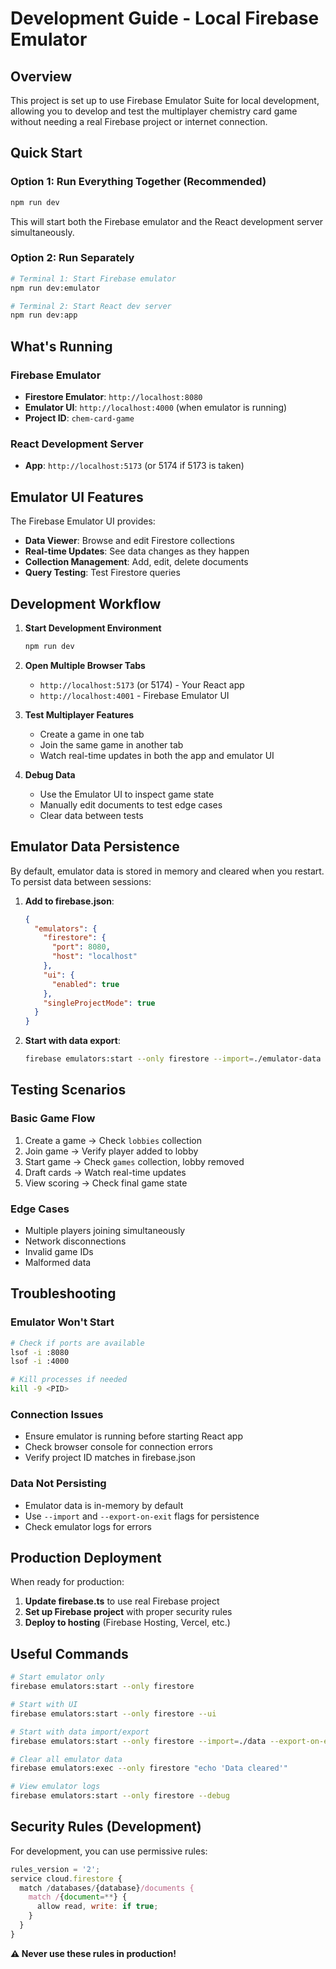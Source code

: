 # Development Guide - Local Firebase Emulator

## Overview
This project is set up to use Firebase Emulator Suite for local development, allowing you to develop and test the multiplayer chemistry card game without needing a real Firebase project or internet connection.

## Quick Start

### Option 1: Run Everything Together (Recommended)
```bash
npm run dev
```
This will start both the Firebase emulator and the React development server simultaneously.

### Option 2: Run Separately
```bash
# Terminal 1: Start Firebase emulator
npm run dev:emulator

# Terminal 2: Start React dev server
npm run dev:app
```

## What's Running

### Firebase Emulator
- **Firestore Emulator**: `http://localhost:8080`
- **Emulator UI**: `http://localhost:4000` (when emulator is running)
- **Project ID**: `chem-card-game`

### React Development Server
- **App**: `http://localhost:5173` (or 5174 if 5173 is taken)

## Emulator UI Features

The Firebase Emulator UI provides:
- **Data Viewer**: Browse and edit Firestore collections
- **Real-time Updates**: See data changes as they happen
- **Collection Management**: Add, edit, delete documents
- **Query Testing**: Test Firestore queries

## Development Workflow

1. **Start Development Environment**
   ```bash
   npm run dev
   ```

2. **Open Multiple Browser Tabs**
   - `http://localhost:5173` (or 5174) - Your React app
   - `http://localhost:4001` - Firebase Emulator UI

3. **Test Multiplayer Features**
   - Create a game in one tab
   - Join the same game in another tab
   - Watch real-time updates in both the app and emulator UI

4. **Debug Data**
   - Use the Emulator UI to inspect game state
   - Manually edit documents to test edge cases
   - Clear data between tests

## Emulator Data Persistence

By default, emulator data is stored in memory and cleared when you restart. To persist data between sessions:

1. **Add to firebase.json**:
   ```json
   {
     "emulators": {
       "firestore": {
         "port": 8080,
         "host": "localhost"
       },
       "ui": {
         "enabled": true
       },
       "singleProjectMode": true
     }
   }
   ```

2. **Start with data export**:
   ```bash
   firebase emulators:start --only firestore --import=./emulator-data --export-on-exit
   ```

## Testing Scenarios

### Basic Game Flow
1. Create a game → Check `lobbies` collection
2. Join game → Verify player added to lobby
3. Start game → Check `games` collection, lobby removed
4. Draft cards → Watch real-time updates
5. View scoring → Check final game state

### Edge Cases
- Multiple players joining simultaneously
- Network disconnections
- Invalid game IDs
- Malformed data

## Troubleshooting

### Emulator Won't Start
```bash
# Check if ports are available
lsof -i :8080
lsof -i :4000

# Kill processes if needed
kill -9 <PID>
```

### Connection Issues
- Ensure emulator is running before starting React app
- Check browser console for connection errors
- Verify project ID matches in firebase.json

### Data Not Persisting
- Emulator data is in-memory by default
- Use `--import` and `--export-on-exit` flags for persistence
- Check emulator logs for errors

## Production Deployment

When ready for production:

1. **Update firebase.ts** to use real Firebase project
2. **Set up Firebase project** with proper security rules
3. **Deploy to hosting** (Firebase Hosting, Vercel, etc.)

## Useful Commands

```bash
# Start emulator only
firebase emulators:start --only firestore

# Start with UI
firebase emulators:start --only firestore --ui

# Start with data import/export
firebase emulators:start --only firestore --import=./data --export-on-exit

# Clear all emulator data
firebase emulators:exec --only firestore "echo 'Data cleared'"

# View emulator logs
firebase emulators:start --only firestore --debug
```

## Security Rules (Development)

For development, you can use permissive rules:
```javascript
rules_version = '2';
service cloud.firestore {
  match /databases/{database}/documents {
    match /{document=**} {
      allow read, write: if true;
    }
  }
}
```

**⚠️ Never use these rules in production!**
